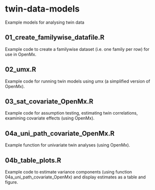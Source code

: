 # twin-data-models
Example models for analysing twin data

## 01_create_familywise_datafile.R
Example code to create a familywise dataset (i.e. one family per row) for use in OpenMx.

## 02_umx.R
Example code for running twin models using umx (a simplified version of OpenMx).

## 03_sat_covariate_OpenMx.R
Example code for assumption testing, estimating twin correlations, examining covariate effects (using OpenMx).

## 04a_uni_path_covariate_OpenMx.R
Example function  for univariate twin analyses (using OpenMx).

## 04b_table_plots.R
Example code to estimate variance components (using function 04a_uni_path_covariate_OpenMx) and display estimates as a table and figure. 
